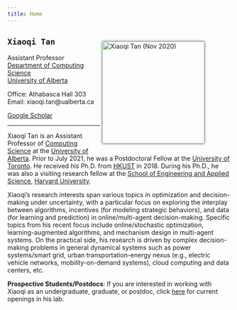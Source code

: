 ```yaml
---
title: Home
---
```


<div>
<img alt="Xiaoqi Tan (Nov 2020)" src="/img/xiaoqi_blue.jpg" style="max-width:240px; min-width:220px; float:right; box-shadow: 0px 0px 5px #275D38; margin: 25px 60px 10px 5px" width="230"/>
</div>

## `Xiaoqi Tan`

Assistant Professor \
[Department of Computing Science](https://www.ualberta.ca/computing-science/index.html)\
[University of Alberta](https://www.ualberta.ca/index.html)

Office: Athabasca Hall 303\
Email: $\textsf{xiaoqi.tan@ualberta.ca}$

[Google Scholar](https://scholar.google.com/citations?user=drR_WcAAAAAJ&hl=en&sortby=pubdate)


---

>
Xiaoqi Tan is an Assistant Professor of [Computing Science](https://www.ualberta.ca/computing-science/index.html) at the [University of Alberta](https://www.ualberta.ca/index.html). Prior to July 2021, he was a Postdoctoral Fellow at the [University of Toronto](https://www.utoronto.ca/). He received his Ph.D.  from [HKUST](https://hkust.edu.hk/) in 2018. During his Ph.D.,  he was also a visiting research fellow at the [School of Engineering and Applied Science](https://www.seas.harvard.edu/), [Harvard University](https://harvard.edu).  

>
Xiaoqi’s research interests span various topics in optimization and decision-making under uncertainty, with a particular focus on exploring the interplay between algorithms, incentives (for modeling strategic behaviors), and data (for learning and prediction) in online/multi-agent decision-making. Specific topics from his recent focus include online/stochastic optimization, learning-augmented algorithms, and mechanism design in multi-agent systems. On the practical side, his research is driven by complex decision-making problems in general dynamical systems such as power systems/smart grid, urban transportation-energy nexus (e.g., electric vehicle networks, mobility-on-demand systems), cloud computing and data centers, etc. 

**Prospective Students/Postdocs**: If you are interested in working with Xiaoqi as an undergraduate, graduate, or postdoc, click [here](https://sodalab.ca) for current openings in his lab.
